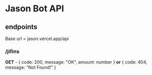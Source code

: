 # Jason Bot API
## endpoints
Base url = jason.vercel.app/api

### /jifins
**GET** - { code: 200, message: "OK", amount: number } **or** { code: 404, message: "Not Found!" }
